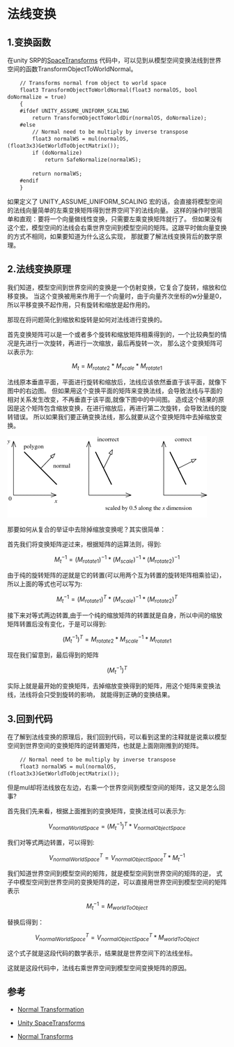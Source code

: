 <head>
    <script src="https://cdn.mathjax.org/mathjax/latest/MathJax.js?config=TeX-AMS-MML_HTMLorMML" type="text/javascript"></script>
    <script type="text/x-mathjax-config">
        MathJax.Hub.Config({
            tex2jax: {
            skipTags: ['script', 'noscript', 'style', 'textarea', 'pre'],
            inlineMath: [['$','$']]
            }
        });
    </script>
</head>

# 法线变换

## 1.变换函数
在unity SRP的[SpaceTransforms](https://github.com/Unity-Technologies/Graphics/blob/master/Packages/com.unity.render-pipelines.core/ShaderLibrary/SpaceTransforms.hlsl)
代码中，可以见到从模型空间变换法线到世界空间的函数TransformObjectToWorldNormal。

```HLSL
    // Transforms normal from object to world space
    float3 TransformObjectToWorldNormal(float3 normalOS, bool doNormalize = true)
    {
    #ifdef UNITY_ASSUME_UNIFORM_SCALING
        return TransformObjectToWorldDir(normalOS, doNormalize);
    #else
        // Normal need to be multiply by inverse transpose
        float3 normalWS = mul(normalOS, (float3x3)GetWorldToObjectMatrix());
        if (doNormalize)
            return SafeNormalize(normalWS);

        return normalWS;
    #endif
    }

```     

如果定义了 UNITY_ASSUME_UNIFORM_SCALING 宏的话，会直接将模型空间的法线向量简单的左乘变换矩阵得到世界空间下的法线向量。
这样的操作时很简单和直观：要将一个向量做线性变换，只需要左乘变换矩阵就行了。
但如果没有这个宏，模型空间的法线会右乘世界空间到模型空间的矩阵。这跟平时做向量变换的方式不相同，如果要知道为什么这么实现，
那就要了解法线变换背后的数学原理。


## 2.法线变换原理
我们知道，模型空间到世界空间的变换是一个仿射变换，它复合了旋转，缩放和位移变换。
当这个变换被用来作用于一个向量时，由于向量齐次坐标的w分量是0，所以平移变换不起作用，只有旋转和缩放是起作用的。  

那现在将问题简化到缩放和旋转是如何对法线进行变换的。

首先变换矩阵可以是一个或者多个旋转和缩放矩阵相乘得到的，一个比较典型的情况是先进行一次旋转，再进行一次缩放，最后再旋转一次，
那么这个变换矩阵可以表示为:

$$
 M_t = M_{rotate2}*M_{scale}*M_{rotate1}
$$

法线原本垂直平面，平面进行旋转和缩放后，法线应该依然垂直于该平面，就像下图中的右边图。
但如果用这个变换平面的矩阵来变换法线，会导致法线与平面的相对关系发生改变，不再垂直于该平面,就像下图中的中间图。
造成这个结果的原因是这个矩阵包含缩放变换，在进行缩放后，再进行第二次旋转，会导致法线的旋转错误。
所以如果我们要正确变换法线，那么就要从这个变换矩阵中去掉缩放变换。

![normal](./normalTransform.png)

那要如何从复合的举证中去除掉缩放变换呢？其实很简单：

首先我们将变换矩阵逆过来，根据矩阵的运算法则，得到:

$$
 {M_t}^{-1} = (M_{rotate1})^{-1}*(M_{scale})^{-1}*(M_{rotate2})^{-1}
$$

由于纯的旋转矩阵的逆就是它的转置(可以用两个互为转置的旋转矩阵相乘验证)，所以上面的等式也可以写为:

$$
 {M_t}^{-1} = (M_{rotate1})^T*(M_{scale})^{-1}*(M_{rotate2})^T
$$

接下来对等式两边转置,由于一个纯的缩放矩阵的转置就是自身，所以中间的缩放矩阵转置后没有变化，于是可以得到:

$$
 ({M_t}^{-1})^T = M_{rotate2}*M_{scale}^{-1}*M_{rotate1}
$$

现在我们留意到，最后得到的矩阵

$$
 ({M_t}^{-1})^T 
$$

实际上就是最开始的变换矩阵，去掉缩放变换得到的矩阵，用这个矩阵来变换法线，法线将会只受到旋转的影响，
就能得到正确的变换结果。  

## 3.回到代码

在了解到法线变换的原理后，我们回到代码，可以看到这里的注释就是说乘以模型空间到世界空间的变换矩阵的逆转置矩阵，也就是上面刚刚推到的矩阵。

```HLSL
    // Normal need to be multiply by inverse transpose
    float3 normalWS = mul(normalOS, (float3x3)GetWorldToObjectMatrix());
```

但是mul却将法线放在左边，右乘一个世界空间到模型空间的矩阵，这又是怎么回事?  

首先我们先来看，根据上面推到的变换矩阵，变换法线可以表示为:

$$
 V_{normalWorldSpace} = ({M_t}^{-1})^T*V_{normalObjectSpace}
$$

我们对等式两边转置，可以得到:

$$
 {V_{normalWorldSpace}}^T = {V_{normalObjectSpace}}^T*{M_t}^{-1}
$$

我们知道世界空间到模型空间的矩阵，就是模型空间到世界空间的矩阵的逆，
式子中模型空间到世界空间的变换矩阵的逆，可以直接用世界空间到模型空间的矩阵表示

$$
 {M_t}^{-1} = M_{worldToObject}
$$

替换后得到：

$$
 {V_{normalWorldSpace}}^T = {V_{normalObjectSpace}}^T*M_{worldToObject}
$$

这个式子就是这段代码的数学表示，结果就是世界空间下的法线坐标。  

这就是这段代码中，法线右乘世界空间到模型空间变换矩阵的原因。


## 参考
- [Normal Transformation](https://paroj.github.io/gltut/Illumination/Tut09%20Normal%20Transformation.html)

- [Unity SpaceTransforms](https://github.com/Unity-Technologies/Graphics/blob/master/Packages/com.unity.render-pipelines.core/ShaderLibrary/SpaceTransforms.hlsl)

- [Normal Transforms](https://perso.univ-lyon1.fr/jean-claude.iehl/Public/educ/GAMA/2007/normal_transforms.html)